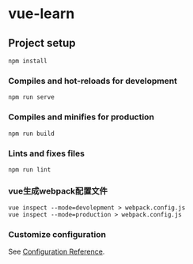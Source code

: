 # vue-learn

## Project setup
```
npm install
```

### Compiles and hot-reloads for development
```
npm run serve
```

### Compiles and minifies for production
```
npm run build
```

### Lints and fixes files
```
npm run lint
```

### vue生成webpack配置文件
```
vue inspect --mode=devolepment > webpack.config.js
vue inspect --mode=production > webpack.config.js
```

### Customize configuration
See [Configuration Reference](https://cli.vuejs.org/config/).
